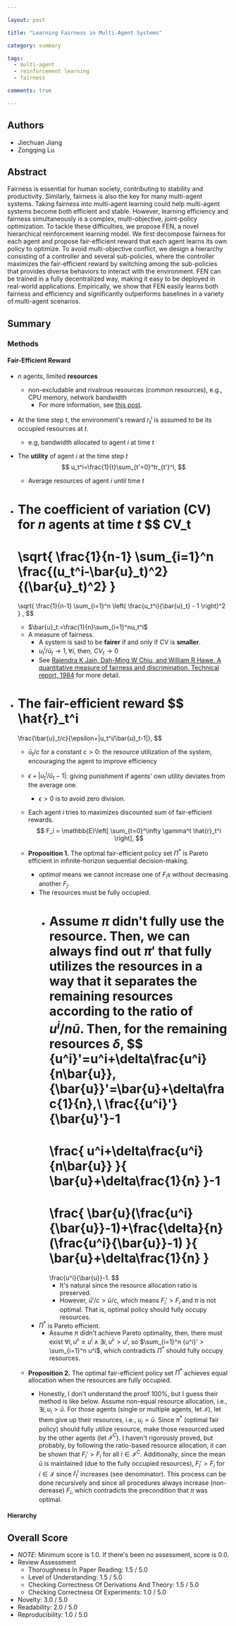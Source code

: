 ```yaml
---

layout: post

title: "Learning Fairness in Multi-Agent Systems"

category: summary

tags:
  - multi-agent
  - reinforcement learning
  - fairness

comments: true

---
```


## Authors
- Jiechuan Jiang
- Zongqing Lu

## Abstract
Fairness is essential for human society, contributing to stability and productivity. Similarly, fairness is also the key for many multi-agent systems. Taking fairness into multi-agent learning could help multi-agent systems become both efficient and stable. However, learning efficiency and fairness simultaneously is a complex, multi-objective, joint-policy optimization. To tackle these difficulties, we propose FEN, a novel hierarchical reinforcement learning model. We first decompose fairness for each agent and propose fair-efficient reward that each agent learns its own policy to optimize. To avoid multi-objective conflict, we design a hierarchy consisting of a controller and several sub-policies, where the controller maximizes the fair-efficient reward by switching among the sub-policies that provides diverse behaviors to interact with the environment. FEN can be trained in a fully decentralized way, making it easy to be deployed in real-world applications. Empirically, we show that FEN easily learns both fairness and efficiency and significantly outperforms baselines in a variety of multi-agent scenarios.

## Summary

### Methods

#### Fair-Efficient Reward

- $n$ agents, limited **resources**
  - non-excludable and rivalrous resources (common resources), e.g., CPU memory, network bandwidth
    - For more information, see [this post](https://www.reviewecon.com/rival-excludable).

- At the time step $t$, the environment's reward $r_t^i$ is assumed to be its occupied resources at $t$.
  - e.g, bandwidth allocated to agent $i$ at time $t$

- The **utility** of agent $i$ at the time step $t$
  $$
  u_t^i=\frac{1}{t}\sum_{t'=0}^tr_{t'}^i,
  $$
  - Average resources of agent $i$ until time $t$

- The **coefficient of variation (CV)** for $n$ agents at time $t$
  $$
  CV_t
  =
  \sqrt{
    \frac{1}{n-1}
    \sum_{i=1}^n
    \frac{(u_t^i-\bar{u}_t)^2}{(\bar{u}_t)^2}
  }
  =
  \sqrt{
    \frac{1}{n-1}
    \sum_{i=1}^n
    \left(
      \frac{u_t^i}{\bar{u}_t} - 1
    \right)^2
  }
  ,
  $$
  - $\bar{u}_t:=\frac{1}{n}\sum_{i=1}^nu_t^i$
  - A measure of fairness.
    - A system is said to be **fairer** if and only if CV is **smaller**.
    - $u_t^i/\bar{u}_t\rightarrow 1,\forall i$, then, $CV_t\rightarrow0$
    - See [Rajendra K Jain, Dah-Ming W Chiu, and William R Hawe. A quantitative measure of fairness and discrimination. Technical report, 1984](https://arxiv.org/abs/cs/9809099) for more detail.

- The **fair-efficient reward**
  $$
  \hat{r}_t^i
  =
  \frac{\bar{u}_t/c}{\epsilon+|u_t^i/\bar{u}_t-1|},
  $$

  - $\bar{u}_t/c$ for a constant $c>0$: the resource utilization of the system, encouraging the agent to improve efficiency
  - $\epsilon+|u_t^i/\bar{u}_t-1|$: giving punishment if agents' own utility deviates from the average one.
    - $\epsilon>0$ is to avoid zero division.

  - Each agent $i$ tries to maximizes discounted sum of fair-efficient rewards.
    $$
      F_i = \mathbb{E}\left[
        \sum_{t=0}^\infty \gamma^t \hat{r}_t^i
      \right],
    $$

  - **Proposition 1.** The optimal fair-efficient policy set $\Pi^*$ is Pareto efficient in infinite-horizon sequential decision-making.

    - *optimal* means we cannot increase one of $F_i$s without decreasing another $F_j$.
    - The resources must be fully occupied.
      - Assume $\pi$ didn't fully use the resource. Then, we can always find out $\pi'$ that fully utilizes the resources in a way that it separates the remaining resources according to the ratio of $u^i/n\bar{u}$. Then, for the remaining resources $\delta$,
        $$
          {u^i}'=u^i+\delta\frac{u^i}{n\bar{u}},
          {\bar{u}}'=\bar{u}+\delta\frac{1}{n},\\
          \frac{{u^i}'}{\bar{u}'}-1
          =
          \frac{
            u^i+\delta\frac{u^i}{n\bar{u}}
          }{
            \bar{u}+\delta\frac{1}{n}
          }-1
          =
          \frac{
            \bar{u}(\frac{u^i}{\bar{u}}-1)+\frac{\delta}{n}(\frac{u^i}{\bar{u}}-1)
          }{
            \bar{u}+\delta\frac{1}{n}
          }
          =
          \frac{u^i}{\bar{u}}-1.
        $$
        - It's natural since the resource allocation ratio is preserved.
        - However, $\bar{u}'/c > \bar{u}/c$, which means $F_i'>F_i$ and $\pi$ is not optimal. That is, optimal policy should fully occupy resources.
    - $\Pi^*$ is Pareto efficient.
      - Assume $\pi$ didn't achieve Pareto optimality, then, there must exist
        $\forall i, {u^i}'\ge u^i \land \exists i, {u^i}' > u^i$,
        so $\sum_{i=1}^n {u^i}' > \sum_{i=1}^n u^i$, which contradicts $\Pi^*$ should fully occupy resources.

  - **Proposition 2.** The optimal fair-efficient policy set $\Pi^*$ achieves equal allocation when the resources are fully occupied.

    - Honestly, I don't understand the proof 100%, but I guess their method is like below. Assume non-equal resource allocation, i.e., $\exists i, u_i>\bar{u}$. For those agents (single or multiple agents, let $\mathcal{I}$), let them give up their resources, i.e., $u_i=\bar{u}$. Since $\pi^*$ (optimal fair policy) should fully utilize resource, make those resourced used by the other agents (let $\mathcal{I}^C$). I haven't rigorously proved, but probably, by following the ratio-based resource allocation, it can be shown that $F_i'>F_i$ for all $i\in\mathcal{I}^C$. Additionally, since the mean $\bar{u}$ is maintained (due to the fully occupied resources), $F_i' > F_i$ for $i\in\mathcal{I}$ since $\hat{r}_t^i$ increases (see denominator). This process can be done recursively and since all procedures always increase (non-derease) $F_i$, which contradicts the precondition that $\pi$ was optimal.

#### Hierarchy



## Overall Score
- *NOTE*: Minimum score is 1.0. If there's been no assessment, score is 0.0.
- Review Assessment
  - Thoroughness In Paper Reading: 1.5 / 5.0
  - Level of Understanding: 1.5 / 5.0
  - Checking Correctness Of Derivations And Theory: 1.5 / 5.0
  - Checking Correctness Of Experiments: 1.0 / 5.0
- Novelty: 3.0 / 5.0
- Readability: 2.0 / 5.0
- Reproducibility: 1.0 / 5.0
